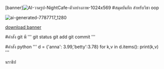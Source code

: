 [banner]![AI-วาดรูป-NightCafe-ตัวอย่างภาพ-1024x569](https://github.com/ploikj/oop01/assets/159878752/7a4ef2f3-33b3-4ef9-9bc8-3491a387a0c1)
#สมุดบันทึก
สำหรับวิชา oop

![ai-generated-7787717_1280](https://github.com/ploikj/oop01/assets/159878752/c4405be9-2ff9-40ef-8f8c-78fa27bc43b1)

[download banner](./banner.jpg)

#คำสัง git พี
'''
git status
git add
git commit
'''

#คำสัง python 
'''
d = {'anna': 3.99,'betty':3.78}
for k,v in d.items():
  print(k,v)
'''


นราธิป
